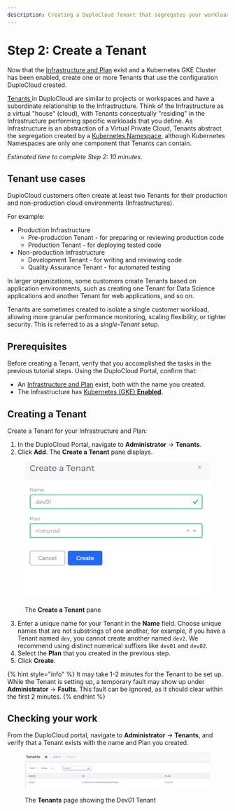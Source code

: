 ```yaml
---
description: Creating a DuploCloud Tenant that segregates your workloads
---
```


# Step 2: Create a Tenant

Now that the [Infrastructure and Plan](step-1-infrastructure.md) exist and a Kubernetes GKE Cluster has been enabled, create one or more Tenants that use the configuration DuploCloud created.

[Tenants ](../../welcome-to-duplocloud/application-focused-interface-duplocloud-architecture/duplocloud-common-components/tenant.md)in DuploCloud are similar to projects or workspaces and have a subordinate relationship to the Infrastructure. Think of the Infrastructure as a virtual "house" (cloud), with Tenants conceptually "residing" in the Infrastructure performing specific workloads that you define. As Infrastructure is an abstraction of a Virtual Private Cloud, Tenants abstract the segregation created by a [Kubernetes Namespace](https://kubernetes.io/docs/concepts/overview/working-with-objects/namespaces/), although Kubernetes Namespaces are only one component that Tenants can contain.

_Estimated time to complete Step 2: 10 minutes._

## Tenant use cases

DuploCloud customers often create at least two Tenants for their production and non-production cloud environments (Infrastructures).&#x20;

For example:

* Production Infrastructure &#x20;
  * Pre-production Tenant - for preparing or reviewing production code
  * Production Tenant - for deploying tested code&#x20;
* Non-production Infrastructure
  * Development Tenant - for writing and reviewing code
  * Quality Assurance Tenant - for automated testing

In larger organizations, some customers create Tenants based on application environments, such as creating one Tenant for Data Science applications and another Tenant for web applications, and so on.&#x20;

Tenants are sometimes created to isolate a single customer workload, allowing more granular performance monitoring, scaling flexibility, or tighter security. This is referred to as a _single-Tenant_ setup.

## Prerequisites

Before creating a Tenant, verify that you accomplished the tasks in the previous tutorial steps.  Using the DuploCloud Portal, confirm that:

* An [Infrastructure and Plan](step-1-infrastructure.md) exist, both with the name you created.
* The Infrastructure has [Kubernetes (GKE) **Enabled**](step-1-infrastructure.md)**.**

## Creating a Tenant&#x20;

Create a Tenant for your Infrastructure and Plan:

1. In the DuploCloud Portal, navigate to **Administrator** -> **Tenants**.
2. Click **Add**. The **Create a Tenant** pane displays.

<div align="left"><figure><img src="../../.gitbook/assets/create a tenant.png" alt=""><figcaption><p>The <strong>Create a Tenant</strong> pane</p></figcaption></figure></div>

3. Enter a unique name for your Tenant in the **Name** field. Choose unique names that are not substrings of one another, for example, if you have a Tenant named `dev`, you cannot create another named `dev2`. We recommend using distinct numerical suffixes like `dev01` and `dev02`.
4. Select the **Plan** that you created in the previous step.
5. Click **Create**.

{% hint style="info" %}
It may take 1-2 minutes for the Tenant to be set up. While the Tenant is setting up, a temporary fault may show up under **Administrator** -> **Faults**. This fault can be ignored, as it should clear within the first 2 minutes.
{% endhint %}

## Checking your work

From the DuploCloud portal, navigate to **Administrator** -> **Tenants**, and verify that a Tenant exists with the name and Plan you created.&#x20;

<figure><img src="../../.gitbook/assets/image (145).png" alt=""><figcaption><p>The <strong>Tenants</strong> page showing the Dev01 Tenant</p></figcaption></figure>
